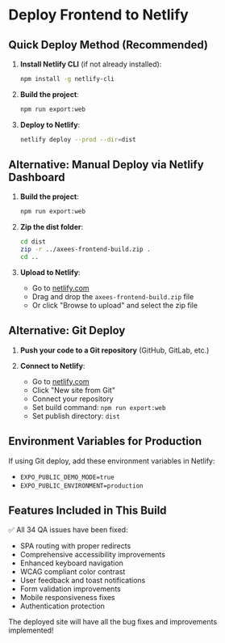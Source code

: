 # Deploy Frontend to Netlify

## Quick Deploy Method (Recommended)

1. **Install Netlify CLI** (if not already installed):
   ```bash
   npm install -g netlify-cli
   ```

2. **Build the project**:
   ```bash
   npm run export:web
   ```

3. **Deploy to Netlify**:
   ```bash
   netlify deploy --prod --dir=dist
   ```

## Alternative: Manual Deploy via Netlify Dashboard

1. **Build the project**:
   ```bash
   npm run export:web
   ```

2. **Zip the dist folder**:
   ```bash
   cd dist
   zip -r ../axees-frontend-build.zip .
   cd ..
   ```

3. **Upload to Netlify**:
   - Go to [netlify.com](https://netlify.com)
   - Drag and drop the `axees-frontend-build.zip` file
   - Or click "Browse to upload" and select the zip file

## Alternative: Git Deploy

1. **Push your code to a Git repository** (GitHub, GitLab, etc.)

2. **Connect to Netlify**:
   - Go to [netlify.com](https://netlify.com)
   - Click "New site from Git"
   - Connect your repository
   - Set build command: `npm run export:web`
   - Set publish directory: `dist`

## Environment Variables for Production

If using Git deploy, add these environment variables in Netlify:
- `EXPO_PUBLIC_DEMO_MODE=true`
- `EXPO_PUBLIC_ENVIRONMENT=production`

## Features Included in This Build

✅ All 34 QA issues have been fixed:
- SPA routing with proper redirects
- Comprehensive accessibility improvements
- Enhanced keyboard navigation
- WCAG compliant color contrast
- User feedback and toast notifications
- Form validation improvements
- Mobile responsiveness fixes
- Authentication protection

The deployed site will have all the bug fixes and improvements implemented!